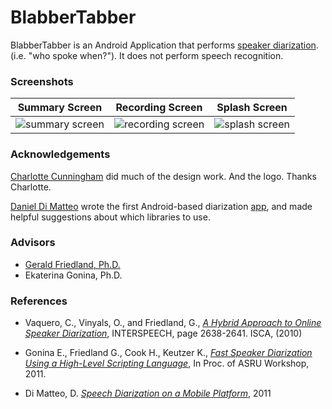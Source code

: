 # BlabberTabber

<!--
* develop: [![Build Status](https://travis-ci.org/blabbertabber/blabbertabber.png?branch=develop)](https://travis-ci.org/blabbertabber/blabbertabber)
* master: [![Build Status](https://travis-ci.org/blabbertabber/blabbertabber.png?branch=master)](https://travis-ci.org/blabbertabber/blabbertabber)
-->

BlabberTabber is an Android Application that performs
[speaker diarization](https://en.wikipedia.org/wiki/Speaker_diarisation).
(i.e. "who spoke when?"). It does not perform speech recognition.

### Screenshots

| Summary Screen | Recording Screen | Splash Screen |
|----------------|------------------|---------------|
| ![summary screen](https://cloud.githubusercontent.com/assets/1020675/11888325/fca259bc-a4f0-11e5-9746-ee5a5b14ef5b.png) | ![recording screen](https://cloud.githubusercontent.com/assets/1020675/11887954/977705ea-a4ed-11e5-8705-9a3f023854b0.png) | ![splash screen](http://imgur.com/t8CfYaL.png) |

### Acknowledgements

[Charlotte Cunningham](http://www.ettolrahc.co/) did much of the design work. And the logo. Thanks Charlotte.

[Daniel Di Matteo](http://www.eecg.toronto.edu/~dandm/) wrote the first Android-based diarization
[app](https://github.com/danieldimatteo/android-speech-diarization), and made helpful suggestions about
which libraries to use.

### Advisors

* [Gerald Friedland, Ph.D.](http://www.gerald-friedland.org/)
* Ekaterina Gonina, Ph.D.

### References

* Vaquero, C., Vinyals, O., and Friedland, G.,
  *[A Hybrid Approach to Online Speaker Diarization](http://www.icsi.berkeley.edu/pubs/speech/hybridapproach10.pdf)*,  INTERSPEECH, page 2638-2641. ISCA, (2010)

* Gonina E., Friedland G., Cook H., Keutzer K., *[Fast Speaker Diarization Using a High-Level Scripting Language](https://www.eecs.berkeley.edu/~hcook/papers/gmm_asru2011.pdf)*, In Proc. of ASRU Workshop, 2011.

* Di Matteo, D. *[Speech Diarization on a Mobile Platform](https://android-speech-diarization.googlecode.com/files/thesis.pdf)*, 2011

<!-- check this out at some point:

Cook H., Gonina E., Kamil S., Friedland G., Patterson D., Fox A., "CUDA-level performance with python-level productivity for Gaussian mixture model applications,", In Proc. of the 3rd USENIX conference on Hot topic in parallelism (HotPar'11). USENIX Association, Berkeley, CA, USA.

-->
